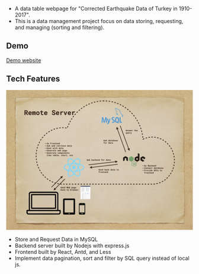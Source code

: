 - A data table webpage for "Corrected Earthquake Data of Turkey in 1910-2017".
- This is a data management project focus on data storing, requesting, and managing (sorting and filtering).

## Demo
[Demo website](http://106.14.216.118/earthquake/)

## Tech Features
![](./resources/workflow/workflow.001.jpeg)
- Store and Request Data in MySQL
- Backend server built by Nodejs with express.js
- Frontend built by React, Antd, and Less
- Implement data pagination, sort and filter by SQL query instead of local js.
